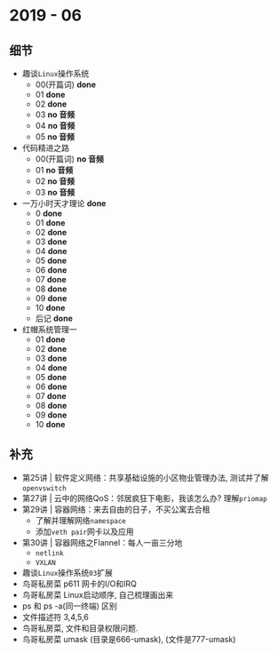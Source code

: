 # 2019 - 06

## 细节

* 趣谈`Linux`操作系统
	* 00(开篇词) **done**
	* 01 **done**
	* 02 **done**
	* 03 **no 音频**
	* 04 **no 音频**
	* 05 **no 音频**
* 代码精进之路
	* 00(开篇词) **no 音频**
	* 01 **no 音频**
	* 02 **no 音频**
	* 03 **no 音频**
* 一万小时天才理论 **done**
	* 0 **done**
	* 01 **done**
	* 02 **done**
	* 03 **done**
	* 04 **done**
	* 05 **done**
	* 06 **done**
	* 07 **done**
	* 08 **done**
	* 09 **done**
	* 10 **done**
	* 后记 **done**
* 红帽系统管理一
	* 01 **done**
	* 02 **done**
	* 03 **done**
	* 04 **done**
	* 05 **done**
	* 06 **done**
	* 07 **done**
	* 08 **done**
	* 09 **done**
	* 10 **done**

## 补充

* 第25讲 | 软件定义网络：共享基础设施的小区物业管理办法, 测试并了解`openvswitch`
* 第27讲 | 云中的网络QoS：邻居疯狂下电影，我该怎么办? 理解`priomap`
* 第29讲 | 容器网络：来去自由的日子，不买公寓去合租
	* 了解并理解网络`namespace`
	* 添加`veth pair`网卡以及应用
* 第30讲 | 容器网络之Flannel：每人一亩三分地
	* `netlink`
	* `VXLAN`
* 趣谈`Linux`操作系统`03`扩展
* 鸟哥私房菜 p611 网卡的I/O和IRQ
* 鸟哥私房菜 Linux启动顺序, 自己梳理画出来
* ps 和 ps -a(同一终端) 区别
* 文件描述符 3,4,5,6
* 鸟哥私房菜, 文件和目录权限问题. 
* 鸟哥私房菜 umask (目录是666-umask), (文件是777-umask)